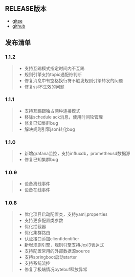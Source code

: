 <!--
.. title: 版本
.. slug: release
.. date: 2021-09-20 18:21:38 UTC+1
.. tags: tag
.. category: category
.. link: link
.. description:
.. type: text
-->


## RELEASE版本
- [gitee](https://gitee.com/quickmsg/mqtt-cluster/releases)
- [github](https://github.com/quickmsg/smqtt/releases)


## 发布清单

### 1.1.2

> - 支持互踢模式指定时间内不互踢
> -  规则引擎支持topic通配符判断
> -  修复消息中有空格换行符不触发规则引擎转发的问题
> -  修复ssl不生效的问题

### 1.1.1

> - 支持互踢跟独占两种连接模式
> - 移除schedule ack消息，使用时间轮管理
> - 修复已知集群bug
> - 解决规则引擎json转化bug
    
    
    

### 1.1.0

> - 新增grafana监控，支持influxdb，prometheusd数据源
> - 修复已知集群bug

### 1.0.9
> - 设备离线事件
> - 设备在线事件

### 1.0.8

> - 优化项目启动配置类，支持yaml,properties
> - 支持更多配置类参数
> - 优化拦截器
> - 优化集群路由
> - 认证接口添加clientIdentifier
> - 新增规则引擎，规则引擎支持Jexl3表达式
> - 支持配置常用的外部数据源source
> - 支持springboot启动starter
> - 支持系统流控
> - 修复了极端情况bytebuf释放异常
